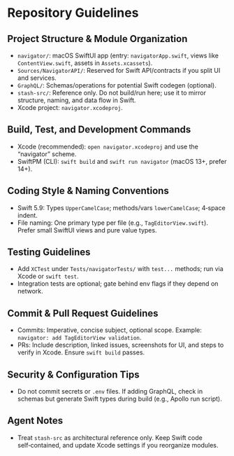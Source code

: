 # Repository Guidelines

## Project Structure & Module Organization
- `navigator/`: macOS SwiftUI app (entry: `navigatorApp.swift`, views like `ContentView.swift`, assets in `Assets.xcassets`).
- `Sources/NavigatorAPI/`: Reserved for Swift API/contracts if you split UI and services.
- `GraphQL/`: Schemas/operations for potential Swift codegen (optional).
- `stash-src/`: Reference only. Do not build/run here; use it to mirror structure, naming, and data flow in Swift.
- Xcode project: `navigator.xcodeproj`.

## Build, Test, and Development Commands
- Xcode (recommended): `open navigator.xcodeproj` and use the “navigator” scheme.
- SwiftPM (CLI): `swift build` and `swift run navigator` (macOS 13+, prefer 14+).

## Coding Style & Naming Conventions
- Swift 5.9: Types `UpperCamelCase`; methods/vars `lowerCamelCase`; 4‑space indent.
- File naming: One primary type per file (e.g., `TagEditorView.swift`). Prefer small SwiftUI views and pure value types.

## Testing Guidelines
- Add `XCTest` under `Tests/navigatorTests/` with `test...` methods; run via Xcode or `swift test`.
- Integration tests are optional; gate behind env flags if they depend on network.

## Commit & Pull Request Guidelines
- Commits: Imperative, concise subject, optional scope. Example: `navigator: add TagEditorView validation`.
- PRs: Include description, linked issues, screenshots for UI, and steps to verify in Xcode. Ensure `swift build` passes.

## Security & Configuration Tips
- Do not commit secrets or `.env` files. If adding GraphQL, check in schemas but generate Swift types during build (e.g., Apollo run script).

## Agent Notes
- Treat `stash-src` as architectural reference only. Keep Swift code self‑contained, and update Xcode settings if you reorganize modules.


